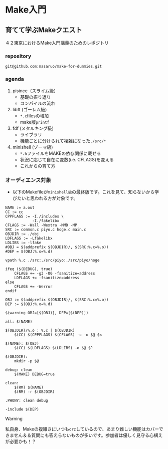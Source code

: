 # Make入門
## 育てて学ぶMakeクエスト
４２東京におけるMake入門講義のためのレポジトリ

### repository
`git@github.com:masaruo/make-for-dummies.git`

### agenda
1. pisince（スライム級）
	* 基礎の振り返り
	* コンパイルの流れ
2. libft (ゴーレム級)
	* `*.c`filesの増加
	* make版`printf`
3. fdf (メタルキング級)
	* ライブラリ
	* 機能ごとに分けられて複雑になった`./src/*`
4. minishell (ゾーマ級)
	* `*.h`ファイルをMAKEの依存関係に載せる
	* 状況に応じて自在に変数(i.e. CFLAGS)を変える
	* これからの育て方

### オーディエンス対象
* 以下のMakefileが`minishell級`の最終版です。これを見て、知らないから学びたいと思われる方が対象です。
```
NAME := a.out
CC := cc
CPPFLAGS :=	-I./includes \
			-I./fakelibx
CFLAGS := -Wall -Wextra -MMD -MP
SRC := common.c piyo.c hoge.c main.c
OBJDIR := ./obj
LDFLAGS := -Lfakelibx
LDLIBS := -lfake
#OBJ = $(addprefix $(OBJDIR)/, $(SRC:%.c=%.o))
#DEP = $(OBJ:%.o=%.d)

vpath %.c ./src:./src/piyo:./src/piyo/hoge

ifeq ($(DEBUG), true)
	CFLAGS += -g3 -O0 -fsanitize=address
	LDFLAGS += -fsanitize=address
else
	CFLAGS += -Werror
endif

OBJ := $(addprefix $(OBJDIR)/, $(SRC:%.c=%.o))
DEP := $(OBJ:%.o=%.d)

$(warning OBJ=[$(OBJ)], DEP=[$(DEP)])

all: $(NAME)

$(OBJDIR)/%.o : %.c | $(OBJDIR)
	$(CC) $(CPPFLAGS) $(CFLAGS) -c -o $@ $<

$(NAME): $(OBJ)
	$(CC) $(LDFLAGS) $(LDLIBS) -o $@ $^

$(OBJDIR):
	mkdir -p $@

debug: clean
	$(MAKE) DEBUG=true

clean:
	$(RM) $(NAME)
	$(RM) -r $(OBJDIR)

.PHONY: clean debug

-include $(DEP)

```

> [!WARNING]
>私自身、Makeの複雑さにいつも`orz`しているので、あまり難しい機能はカバーできません＆＆質問にも答えらないものが多いです。参加者は優しく見守る心構えが必要かも！？

